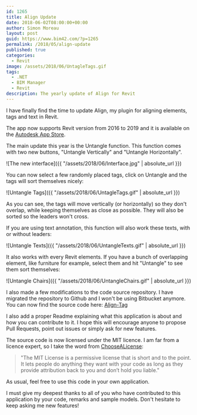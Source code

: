 ```yaml
---
id: 1265
title: Align Update
date: 2018-06-02T08:00:00+00:00
author: Simon Moreau
layout: post
guid: https://www.bim42.com/?p=1265
permalink: /2018/05/align-update
published: true
categories:
  - Revit
image: /assets/2018/06/UntagleTags.gif
tags:
  - .NET
  - BIM Manager
  - Revit
description: The yearly update of Align for Revit
---
```


I have finally find the time to update Align, my plugin for aligning elements, tags and text in Revit.

The app now supports Revit version from 2016 to 2019 and it is available on the [Autodesk App Store](https://apps.autodesk.com/RVT/en/Detail/Index?id=2903508825431715905&appLang=en&os=Win32_64).

The main update this year is the Untangle function. This function comes with two new buttons, "Untangle Vertically" and "Untangle Horizontally".

![The new interface]({{ "/assets/2018/06/Interface.jpg" | absolute_url }})

You can now select a few randomly placed tags, click on Untangle and the tags will sort themselves nicely:

![Untangle Tags]({{ "/assets/2018/06/UntagleTags.gif" | absolute_url }})

As you can see, the tags will move vertically (or horizontally) so they don't overlap, while keeping themselves as close as possible. They will also be sorted so the leaders won't cross.

If you are using text annotation, this function will also work these texts, with or without leaders:

![Untangle Texts]({{ "/assets/2018/06/UntangleTexts.gif" | absolute_url }})

It also works with every Revit elements. If you have a bunch of overlapping element, like furniture for example, select them and hit "Untangle" to see them sort themselves:

![Untangle Chairs]({{ "/assets/2018/06/UntangleChairs.gif" | absolute_url }})

I also made a few modifications to the code source repository. I have migrated the repository to Github and I won't be using Bitbucket anymore. You can now find the source code here: [Align-Tag](https://github.com/simonmoreau/align-tag)

I also add a proper Readme explaining what this application is about and how you can contribute to it. I hope this will encourage anyone to propose Pull Requests, point out issues or simply ask for new features.

The source code is now licensed under the MIT licence. I am far from a licence expert, so I take the word from [ChooseALicense](https://choosealicense.com/):

> "The MIT License is a permissive license that is short and to the point. It lets people do anything they want with your code as long as they provide attribution back to you and don’t hold you liable."

As usual, feel free to use this code in your own application.

I must give my deepest thanks to all of you who have contributed to this application by your code, remarks and sample models. Don't hesitate to keep asking me new features!